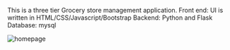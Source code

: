 This is a three tier Grocery store management application. 
Front end: UI is written in HTML/CSS/Javascript/Bootstrap
Backend: Python and Flask
Database: mysql

![homepage](https://github.com/user-attachments/assets/e08ef994-43c1-4972-8cbb-2526648bc61c)
